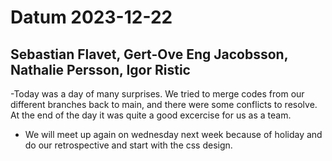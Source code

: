 # Datum 2023-12-22

## Sebastian Flavet, Gert-Ove Eng Jacobsson, Nathalie Persson, Igor Ristic

-Today was a day of many surprises. We tried to merge codes from our different branches back to main, and there were some conflicts to resolve. At the end of the day it was quite a good excercise for us as a team.

- We will meet up again on wednesday next week because of holiday and do our retrospective and start with the css design.
